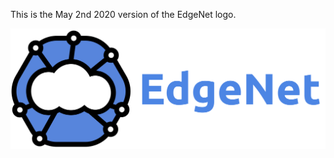 This is the May 2nd 2020 version of the EdgeNet logo.

![logo](edgenet_logo_w_text_600dpi.png "EdgeNet logo")
